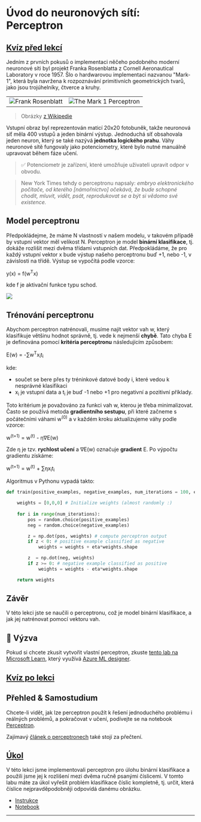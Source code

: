 <!--
CO_OP_TRANSLATOR_METADATA:
{
  "original_hash": "c34cbba802058b6fa267e1a294d4e510",
  "translation_date": "2025-09-23T11:28:09+00:00",
  "source_file": "lessons/3-NeuralNetworks/03-Perceptron/README.md",
  "language_code": "cs"
}
-->
# Úvod do neuronových sítí: Perceptron

## [Kvíz před lekcí](https://ff-quizzes.netlify.app/en/ai/quiz/5)

Jedním z prvních pokusů o implementaci něčeho podobného moderní neuronové síti byl projekt Franka Rosenblatta z Cornell Aeronautical Laboratory v roce 1957. Šlo o hardwarovou implementaci nazvanou "Mark-1", která byla navržena k rozpoznávání primitivních geometrických tvarů, jako jsou trojúhelníky, čtverce a kruhy.

|      |      |
|--------------|-----------|
|<img src='images/Rosenblatt-wikipedia.jpg' alt='Frank Rosenblatt'/> | <img src='images/Mark_I_perceptron_wikipedia.jpg' alt='The Mark 1 Perceptron' />|

> Obrázky [z Wikipedie](https://en.wikipedia.org/wiki/Perceptron)

Vstupní obraz byl reprezentován maticí 20x20 fotobuněk, takže neuronová síť měla 400 vstupů a jeden binární výstup. Jednoduchá síť obsahovala jeden neuron, který se také nazývá **jednotka logického prahu**. Váhy neuronové sítě fungovaly jako potenciometry, které bylo nutné manuálně upravovat během fáze učení.

> ✅ Potenciometr je zařízení, které umožňuje uživateli upravit odpor v obvodu.

> New York Times tehdy o perceptronu napsaly: *embryo elektronického počítače, od kterého [námořnictvo] očekává, že bude schopné chodit, mluvit, vidět, psát, reprodukovat se a být si vědomo své existence.*

## Model perceptronu

Předpokládejme, že máme N vlastností v našem modelu, v takovém případě by vstupní vektor měl velikost N. Perceptron je model **binární klasifikace**, tj. dokáže rozlišit mezi dvěma třídami vstupních dat. Předpokládáme, že pro každý vstupní vektor x bude výstup našeho perceptronu buď +1, nebo -1, v závislosti na třídě. Výstup se vypočítá podle vzorce:

y(x) = f(w<sup>T</sup>x)

kde f je aktivační funkce typu schod.

<!-- img src="http://www.sciweavers.org/tex2img.php?eq=f%28x%29%20%3D%20%5Cbegin%7Bcases%7D%0A%20%20%20%20%20%20%20%20%20%2B1%20%26%20x%20%5Cgeq%200%20%5C%5C%0A%20%20%20%20%20%20%20%20%20-1%20%26%20x%20%3C%200%0A%20%20%20%20%20%20%20%5Cend%7Bcases%7D%20%5C%5C%0A&bc=White&fc=Black&im=jpg&fs=12&ff=arev&edit=0" align="center" border="0" alt="f(x) = \begin{cases} +1 & x \geq 0 \\ -1 & x < 0 \end{cases} \\" width="154" height="50" / -->
<img src="images/activation-func.png"/>

## Trénování perceptronu

Abychom perceptron natrénovali, musíme najít vektor vah w, který klasifikuje většinu hodnot správně, tj. vede k nejmenší **chybě**. Tato chyba E je definována pomocí **kritéria perceptronu** následujícím způsobem:

E(w) = -&sum;w<sup>T</sup>x<sub>i</sub>t<sub>i</sub>

kde:

* součet se bere přes ty tréninkové datové body i, které vedou k nesprávné klasifikaci
* x<sub>i</sub> je vstupní data a t<sub>i</sub> je buď -1 nebo +1 pro negativní a pozitivní příklady.

Toto kritérium je považováno za funkci vah w, kterou je třeba minimalizovat. Často se používá metoda **gradientního sestupu**, při které začneme s počátečními váhami w<sup>(0)</sup> a v každém kroku aktualizujeme váhy podle vzorce:

w<sup>(t+1)</sup> = w<sup>(t)</sup> - &eta;&nabla;E(w)

Zde &eta; je tzv. **rychlost učení** a &nabla;E(w) označuje **gradient** E. Po výpočtu gradientu získáme:

w<sup>(t+1)</sup> = w<sup>(t)</sup> + &sum;&eta;x<sub>i</sub>t<sub>i</sub>

Algoritmus v Pythonu vypadá takto:

```python
def train(positive_examples, negative_examples, num_iterations = 100, eta = 1):

    weights = [0,0,0] # Initialize weights (almost randomly :)
        
    for i in range(num_iterations):
        pos = random.choice(positive_examples)
        neg = random.choice(negative_examples)

        z = np.dot(pos, weights) # compute perceptron output
        if z < 0: # positive example classified as negative
            weights = weights + eta*weights.shape

        z  = np.dot(neg, weights)
        if z >= 0: # negative example classified as positive
            weights = weights - eta*weights.shape

    return weights
```

## Závěr

V této lekci jste se naučili o perceptronu, což je model binární klasifikace, a jak jej natrénovat pomocí vektoru vah.

## 🚀 Výzva

Pokud si chcete zkusit vytvořit vlastní perceptron, zkuste [tento lab na Microsoft Learn](https://docs.microsoft.com/en-us/azure/machine-learning/component-reference/two-class-averaged-perceptron?WT.mc_id=academic-77998-cacaste), který využívá [Azure ML designer](https://docs.microsoft.com/en-us/azure/machine-learning/concept-designer?WT.mc_id=academic-77998-cacaste).

## [Kvíz po lekci](https://ff-quizzes.netlify.app/en/ai/quiz/6)

## Přehled & Samostudium

Chcete-li vidět, jak lze perceptron použít k řešení jednoduchého problému i reálných problémů, a pokračovat v učení, podívejte se na notebook [Perceptron](Perceptron.ipynb).

Zajímavý [článek o perceptronech](https://towardsdatascience.com/what-is-a-perceptron-basics-of-neural-networks-c4cfea20c590) také stojí za přečtení.

## [Úkol](lab/README.md)

V této lekci jsme implementovali perceptron pro úlohu binární klasifikace a použili jsme jej k rozlišení mezi dvěma ručně psanými číslicemi. V tomto labu máte za úkol vyřešit problém klasifikace číslic kompletně, tj. určit, která číslice nejpravděpodobněji odpovídá danému obrázku.

* [Instrukce](lab/README.md)
* [Notebook](lab/PerceptronMultiClass.ipynb)

---

